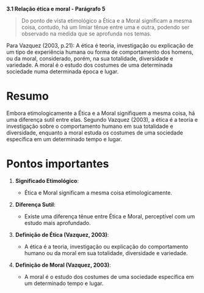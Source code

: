 **3.1 Relação ética e moral - Parágrafo 5**

> Do ponto de vista etimológico a Ética e a Moral significam a mesma coisa, contudo, há um limiar tênue entre uma e outra, podendo ser observado na medida que se aprofunda nos temas. 

Para Vazquez (2003, p.21): 
A ética é teoria, investigação ou explicação de um tipo de experiência humana ou forma de comportamento dos homens, ou da moral, considerado, porém, na sua totalidade, diversidade e variedade. A moral é o estudo dos costumes de uma determinada sociedade numa determinada época e lugar.

# Resumo

Embora etimologicamente a Ética e a Moral signifiquem a mesma coisa, há uma diferença sutil entre elas. Segundo Vazquez (2003), a ética é a teoria e investigação sobre o comportamento humano em sua totalidade e diversidade, enquanto a moral estuda os costumes de uma sociedade específica em um determinado tempo e lugar.

# Pontos importantes

1. **Significado Etimológico**:
   - Ética e Moral significam a mesma coisa etimologicamente.

2. **Diferença Sutil**:
   - Existe uma diferença tênue entre Ética e Moral, perceptível com um estudo mais aprofundado.

3. **Definição de Ética (Vazquez, 2003)**:
   - A ética é a teoria, investigação ou explicação do comportamento humano ou da moral em sua totalidade, diversidade e variedade.

4. **Definição de Moral (Vazquez, 2003)**:
   - A moral é o estudo dos costumes de uma sociedade específica em um determinado tempo e lugar.